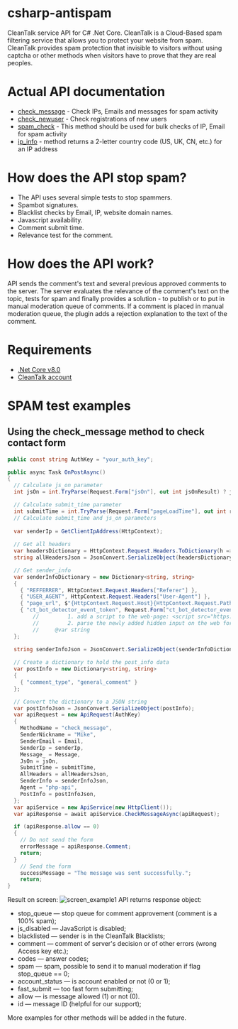 # csharp-antispam
CleanTalk service API for C# .Net Core. CleanTalk is a Cloud-Based spam filtering service that allows you to protect your website from spam. CleanTalk provides spam protection that invisible to visitors without using captcha or other methods when visitors have to prove that they are real peoples.
# Actual API documentation
* [check_message](https://cleantalk.org/help/api-check-message) - Check IPs, Emails and messages for spam activity
* [check_newuser](https://cleantalk.org/help/api-check-newuser) - Check registrations of new users
* [spam_check](https://cleantalk.org/help/api-spam-check) - This method should be used for bulk checks of IP, Email for spam activity
* [ip_info](https://cleantalk.org/help/api-ip-info-country-code) - method returns a 2-letter country code (US, UK, CN, etc.) for an IP address
# How does the API stop spam?
* The API uses several simple tests to stop spammers.
* Spambot signatures.
* Blacklist checks by Email, IP, website domain names.
* Javascript availability.
* Comment submit time.
* Relevance test for the comment.
# How does the API work?
API sends the comment's text and several previous approved comments to the server. The server evaluates the relevance of the comment's text on the topic, tests for spam and finally provides a solution - to publish or to put in manual moderation queue of comments. If a comment is placed in manual moderation queue, the plugin adds a rejection explanation to the text of the comment.
# Requirements
* [.Net Core v8.0](https://dotnet.microsoft.com/en-us/download/dotnet/8.0)
* [CleanTalk account](https://cleantalk.org/register?product=anti-spam)
# SPAM test examples
## Using the check_message method to check contact form
```csharp
public const string AuthKey = "your_auth_key";

public async Task OnPostAsync()
{
  // Calculate js_on parameter
  int jsOn = int.TryParse(Request.Form["jsOn"], out int jsOnResult) ? jsOnResult : 0;

  // Calculate submit_time parameter
  int submitTime = int.TryParse(Request.Form["pageLoadTime"], out int result) ? result : 0;
  // Calculate submit_time and js_on parameters
  
  var senderIp = GetClientIpAddress(HttpContext);
  
  // Get all headers
  var headersDictionary = HttpContext.Request.Headers.ToDictionary(h => h.Key, h => h.Value);
  string allHeadersJson = JsonConvert.SerializeObject(headersDictionary);

  // Get sender_info
  var senderInfoDictionary = new Dictionary<string, string>
  {
    { "REFFERRER", HttpContext.Request.Headers["Referer"] },
    { "USER_AGENT", HttpContext.Request.Headers["User-Agent"] },
    { "page_url", $"{HttpContext.Request.Host}{HttpContext.Request.Path}{HttpContext.Request.QueryString}" },
    { "ct_bot_detector_event_token", Request.Form["ct_bot_detector_event_token"] } //     To get this param:
        //         1. add a script to the web-page: <script src="https://moderate.cleantalk.org/ct-bot-detector-wrapper.js" id="ct_bot_detector-js"></script>
        //         2. parse the newly added hidden input on the web form, the name atrribute of input is "ct_bot_detector_event_token" 
        //     @var string
  };

  string senderInfoJson = JsonConvert.SerializeObject(senderInfoDictionary);
  
  // Create a dictionary to hold the post_info data
  var postInfo = new Dictionary<string, string>
  {
    { "comment_type", "general_comment" }
  };

  // Convert the dictionary to a JSON string
  var postInfoJson = JsonConvert.SerializeObject(postInfo);
  var apiRequest = new ApiRequest(AuthKey)
  {
    MethodName = "check_message",
    SenderNickname = "Mike",
    SenderEmail = Email,
    SenderIp = senderIp,
    Message_ = Message,
    JsOn = jsOn,
    SubmitTime = submitTime,
    AllHeaders = allHeadersJson,
    SenderInfo = senderInfoJson,
    Agent = "php-api",
    PostInfo = postInfoJson,
  };
  var apiService = new ApiService(new HttpClient());
  var apiResponse = await apiService.CheckMessageAsync(apiRequest);

  if (apiResponse.allow == 0)
  {
    // Do not send the form
    errorMessage = apiResponse.Comment;
    return;
  }
    // Send the form
    successMessage = "The message was sent successfully.";
    return;
}
```
Result on screen:
![screen_example1](https://github.com/Barogg/csharp-antispam.NetCore/assets/38746827/1e77fd8f-de39-4d23-8ce6-39b8c67391be)
API returns response object:
* stop_queue — stop queue for comment approvement (comment is a 100% spam);
* js_disabled — JavaScript is disabled;
* blacklisted — sender is in the CleanTalk Blacklists;
* comment — comment of server's decision or of other errors (wrong Access key etc.);
* codes — answer codes;
* spam — spam, possible to send it to manual moderation if flag stop_queue == 0;
* account_status — is account enabled or not (0 or 1);
* fast_submit — too fast form submitting;
* allow — is message allowed (1) or not (0).
* id — message ID (helpful for our support);

More examples for other methods will be added in the future.
